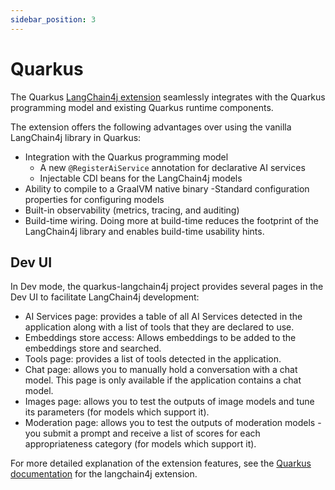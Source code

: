 ```yaml
---
sidebar_position: 3
---
```


# Quarkus

The Quarkus [LangChain4j extension](https://quarkus.io/extensions/io.quarkiverse.langchain4j/quarkus-langchain4j-core/) seamlessly integrates with the Quarkus programming model and existing Quarkus runtime components.

The extension offers the following advantages over using the vanilla LangChain4j library in Quarkus:

- Integration with the Quarkus programming model
    - A new `@RegisterAiService` annotation for declarative AI services
    - Injectable CDI beans for the LangChain4j models
- Ability to compile to a GraalVM native binary
-Standard configuration properties for configuring models
- Built-in observability (metrics, tracing, and auditing)
- Build-time wiring. Doing more at build-time reduces the footprint of the LangChain4j library and enables build-time usability hints.


## Dev UI

In Dev mode, the quarkus-langchain4j project provides several pages in the Dev UI to facilitate LangChain4j development:

- AI Services page: provides a table of all AI Services detected in the application along with a list of tools that they are declared to use.
- Embeddings store access: Allows embeddings to be added to the embeddings store and searched.
- Tools page: provides a list of tools detected in the application.
- Chat page: allows you to manually hold a conversation with a chat model. This page is only available if the application contains a chat model.
- Images page: allows you to test the outputs of image models and tune its parameters (for models which support it).
- Moderation page: allows you to test the outputs of moderation models - you submit a prompt and receive a list of scores for each appropriateness category (for models which support it).


For more detailed explanation of the extension features, see the [Quarkus documentation](https://docs.quarkiverse.io/quarkus-langchain4j/dev/) for the langchain4j extension. 